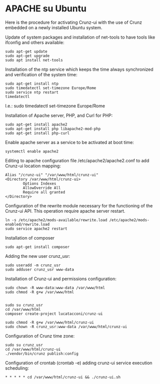 # APACHE su Ubuntu

Here is the procedure for activating Crunz-ui with the use of Crunz embedded on a newly installed Ubuntu system.

Update of system packages and installation of net-tools to have tools like ifconfig and others available:

```
sudo apt-get update
sudo apt-get upgrade
sudo apt install net-tools
```

Installation of the ntp service which keeps the time always synchronized and verification of the system time:
```
sudo apt-get install ntp
sudo timedatectl set-timezone Europe/Rome
sudo service ntp restart
timedatectl
```
I.e.: sudo timedatectl set-timezone Europe/Rome

Installation of Apache server, PHP, and Curl for PHP:

```
sudo apt-get install apache2
sudo apt-get install php libapache2-mod-php
sudo apt-get install php-curl
```

Enable apache server as a service to be activated at boot time:

```
systemctl enable apache2
```

Editing to apache configuration file /etc/apache2/apache2.conf to add Crunz-ui location mapping:

```
Alias "/crunz-ui" "/var/www/html/crunz-ui"
<Directory /var/www/html/crunz-ui>
        Options Indexes
        AllowOverride All
        Require all granted
</Directory>
```

Configuration of the rewrite module necessary for the functioning of the Crunz-ui API. This operation require apache server restart.
```
ln -s /etc/apache2/mods-available/rewrite.load /etc/apache2/mods-enabled/rewrite.load
sudo service apache2 restart
```

Installation of composer
```
sudo apt-get install composer
```

Adding the new user crunz_usr:
```
sudo useradd -m crunz_usr
sudo adduser crunz_usr www-data
```


Installation of Crunz-ui and permissions configuration:
```
sudo chown -R www-data:www-data /var/www/html
sudo chmod -R g+w /var/www/html


sudo su crunz_usr
cd /var/www/html
composer create-project lucatacconi/crunz-ui

sudo chmod -R g+w /var/www/html/crunz-ui
sudo chown -R crunz_usr:www-data /var/www/html/crunz-ui
```

Configuration of Crunz time zone:
```
sudo su crunz_usr
cd /var/www/html/crunz-ui
./vendor/bin/crunz publish:config
```

Configuration of crontab (crontab -e) adding crunz-ui service execution scheduling:

```
* * * * * cd /var/www/html/crunz-ui && ./crunz-ui.sh
```


